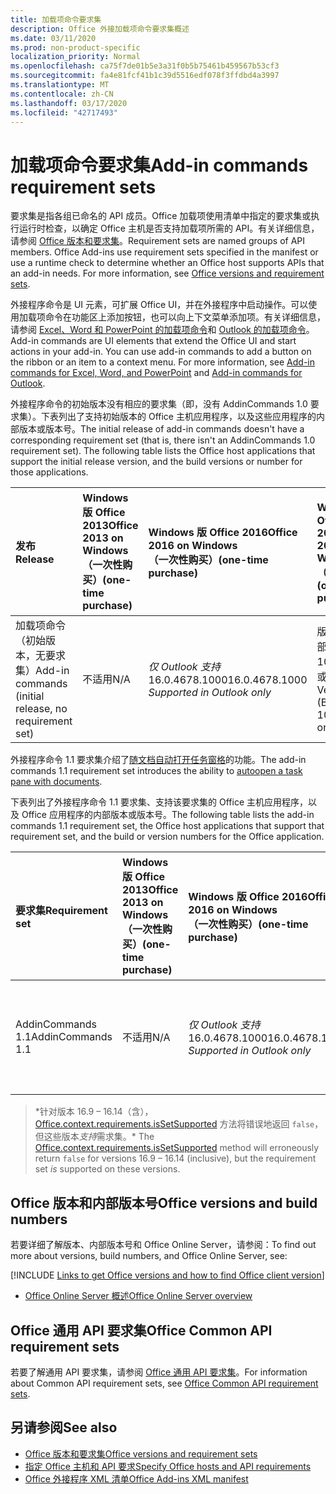 ```yaml
---
title: 加载项命令要求集
description: Office 外接加载项命令要求集概述
ms.date: 03/11/2020
ms.prod: non-product-specific
localization_priority: Normal
ms.openlocfilehash: ca75f7de01b5e3a31f0b5b75461b459567b53cf3
ms.sourcegitcommit: fa4e81fcf41b1c39d5516edf078f3ffdbd4a3997
ms.translationtype: MT
ms.contentlocale: zh-CN
ms.lasthandoff: 03/17/2020
ms.locfileid: "42717493"
---
```

# <a name="add-in-commands-requirement-sets"></a><span data-ttu-id="92cc8-103">加载项命令要求集</span><span class="sxs-lookup"><span data-stu-id="92cc8-103">Add-in commands requirement sets</span></span>

<span data-ttu-id="92cc8-p101">要求集是指各组已命名的 API 成员。Office 加载项使用清单中指定的要求集或执行运行时检查，以确定 Office 主机是否支持加载项所需的 API。有关详细信息，请参阅 [Office 版本和要求集](../../develop/office-versions-and-requirement-sets.md)。</span><span class="sxs-lookup"><span data-stu-id="92cc8-p101">Requirement sets are named groups of API members. Office Add-ins use requirement sets specified in the manifest or use a runtime check to determine whether an Office host supports APIs that an add-in needs. For more information, see [Office versions and requirement sets](../../develop/office-versions-and-requirement-sets.md).</span></span>

<span data-ttu-id="92cc8-p102">外接程序命令是 UI 元素，可扩展 Office UI，并在外接程序中启动操作。可以使用加载项命令在功能区上添加按钮，也可以向上下文菜单添加项。有关详细信息，请参阅 [Excel、Word 和 PowerPoint 的加载项命令](../../design/add-in-commands.md)和 [Outlook 的加载项命令](../../outlook/add-in-commands-for-outlook.md)。</span><span class="sxs-lookup"><span data-stu-id="92cc8-p102">Add-in commands are UI elements that extend the Office UI and start actions in your add-in. You can use add-in commands to add a button on the ribbon or an item to a context menu. For more information, see [Add-in commands for Excel, Word, and PowerPoint](../../design/add-in-commands.md) and [Add-in commands for Outlook](../../outlook/add-in-commands-for-outlook.md).</span></span>

<span data-ttu-id="92cc8-p103">外接程序命令的初始版本没有相应的要求集（即，没有 AddinCommands 1.0 要求集）。下表列出了支持初始版本的 Office 主机应用程序，以及这些应用程序的内部版本或版本号。</span><span class="sxs-lookup"><span data-stu-id="92cc8-p103">The initial release of add-in commands doesn't have a corresponding requirement set (that is, there isn't an AddinCommands 1.0 requirement set). The following table lists the Office host applications that support the initial release version, and the build versions or number for those applications.</span></span>  

| <span data-ttu-id="92cc8-112">发布</span><span class="sxs-lookup"><span data-stu-id="92cc8-112">Release</span></span>   |  <span data-ttu-id="92cc8-113">Windows 版 Office 2013</span><span class="sxs-lookup"><span data-stu-id="92cc8-113">Office 2013 on Windows</span></span><br><span data-ttu-id="92cc8-114">（一次性购买）</span><span class="sxs-lookup"><span data-stu-id="92cc8-114">(one-time purchase)</span></span> | <span data-ttu-id="92cc8-115">Windows 版 Office 2016</span><span class="sxs-lookup"><span data-stu-id="92cc8-115">Office 2016 on Windows</span></span><br><span data-ttu-id="92cc8-116">（一次性购买）</span><span class="sxs-lookup"><span data-stu-id="92cc8-116">(one-time purchase)</span></span> | <span data-ttu-id="92cc8-117">Windows 版 Office 2019</span><span class="sxs-lookup"><span data-stu-id="92cc8-117">Office 2019 on Windows</span></span><br><span data-ttu-id="92cc8-118">（一次性购买）</span><span class="sxs-lookup"><span data-stu-id="92cc8-118">(one-time purchase)</span></span> | <span data-ttu-id="92cc8-119">Windows 版 Office</span><span class="sxs-lookup"><span data-stu-id="92cc8-119">Office on Windows</span></span><br><span data-ttu-id="92cc8-120">（已连接到 Office 365 订阅）</span><span class="sxs-lookup"><span data-stu-id="92cc8-120">(connected to Office 365 subscription)</span></span>   |  <span data-ttu-id="92cc8-121">iPad 版 Office</span><span class="sxs-lookup"><span data-stu-id="92cc8-121">Office on iPad</span></span><br><span data-ttu-id="92cc8-122">（已连接到 Office 365 订阅）</span><span class="sxs-lookup"><span data-stu-id="92cc8-122">(connected to Office 365 subscription)</span></span>  |  <span data-ttu-id="92cc8-123">Mac 版 Office</span><span class="sxs-lookup"><span data-stu-id="92cc8-123">Office on Mac</span></span><br><span data-ttu-id="92cc8-124">（连接到 Office 365 订阅）</span><span class="sxs-lookup"><span data-stu-id="92cc8-124">(connected to Office 365 subscription)</span></span>  | <span data-ttu-id="92cc8-125">Office 网页版</span><span class="sxs-lookup"><span data-stu-id="92cc8-125">Office on the web</span></span>  |
|:-----|:-----|:-----|:-----|:-----|:-----|:-----|:-----|
| <span data-ttu-id="92cc8-126">加载项命令（初始版本，无要求集）</span><span class="sxs-lookup"><span data-stu-id="92cc8-126">Add-in commands (initial release, no requirement set)</span></span> | <span data-ttu-id="92cc8-127">不适用</span><span class="sxs-lookup"><span data-stu-id="92cc8-127">N/A</span></span> | <span data-ttu-id="92cc8-128">*仅 Outlook 支持* 16.0.4678.1000</span><span class="sxs-lookup"><span data-stu-id="92cc8-128">16.0.4678.1000 *Supported in Outlook only*</span></span> | <span data-ttu-id="92cc8-129">版本 1809（内部版本 10827.20150）或更高版本</span><span class="sxs-lookup"><span data-stu-id="92cc8-129">Version 1809 (Build 10827.20150) or later</span></span> |<span data-ttu-id="92cc8-130">版本 1603（内部版本 6769.0000）或更高版本</span><span class="sxs-lookup"><span data-stu-id="92cc8-130">Version 1603 (Build 6769.0000) or later</span></span> | <span data-ttu-id="92cc8-131">不适用</span><span class="sxs-lookup"><span data-stu-id="92cc8-131">N/A</span></span> | <span data-ttu-id="92cc8-132">15.33 或更高版本</span><span class="sxs-lookup"><span data-stu-id="92cc8-132">15.33 or later</span></span>| <span data-ttu-id="92cc8-133">2016 年 1 月</span><span class="sxs-lookup"><span data-stu-id="92cc8-133">January 2016</span></span> |

<span data-ttu-id="92cc8-134">外接程序命令 1.1 要求集介绍了[随文档自动打开任务窗格](../../develop/automatically-open-a-task-pane-with-a-document.md)的功能。</span><span class="sxs-lookup"><span data-stu-id="92cc8-134">The add-in commands 1.1 requirement set introduces the ability to [autoopen a task pane with documents](../../develop/automatically-open-a-task-pane-with-a-document.md).</span></span>

<span data-ttu-id="92cc8-135">下表列出了外接程序命令 1.1 要求集、支持该要求集的 Office 主机应用程序，以及 Office 应用程序的内部版本或版本号。</span><span class="sxs-lookup"><span data-stu-id="92cc8-135">The following table lists the add-in commands 1.1 requirement set, the Office host applications that support that requirement set, and the build or version numbers for the Office application.</span></span>

|  <span data-ttu-id="92cc8-136">要求集</span><span class="sxs-lookup"><span data-stu-id="92cc8-136">Requirement set</span></span>  |  <span data-ttu-id="92cc8-137">Windows 版 Office 2013</span><span class="sxs-lookup"><span data-stu-id="92cc8-137">Office 2013 on Windows</span></span><br><span data-ttu-id="92cc8-138">（一次性购买）</span><span class="sxs-lookup"><span data-stu-id="92cc8-138">(one-time purchase)</span></span> | <span data-ttu-id="92cc8-139">Windows 版 Office 2016</span><span class="sxs-lookup"><span data-stu-id="92cc8-139">Office 2016 on Windows</span></span><br><span data-ttu-id="92cc8-140">（一次性购买）</span><span class="sxs-lookup"><span data-stu-id="92cc8-140">(one-time purchase)</span></span> | <span data-ttu-id="92cc8-141">Windows 版 Office 2019</span><span class="sxs-lookup"><span data-stu-id="92cc8-141">Office 2019 on Windows</span></span><br><span data-ttu-id="92cc8-142">（一次性购买）</span><span class="sxs-lookup"><span data-stu-id="92cc8-142">(one-time purchase)</span></span> | <span data-ttu-id="92cc8-143">Windows 版 Office</span><span class="sxs-lookup"><span data-stu-id="92cc8-143">Office on Windows</span></span><br><span data-ttu-id="92cc8-144">（已连接到 Office 365 订阅）</span><span class="sxs-lookup"><span data-stu-id="92cc8-144">(connected to Office 365 subscription)</span></span>   |  <span data-ttu-id="92cc8-145">iPad 版 Office</span><span class="sxs-lookup"><span data-stu-id="92cc8-145">Office on iPad</span></span><br><span data-ttu-id="92cc8-146">（已连接到 Office 365 订阅）</span><span class="sxs-lookup"><span data-stu-id="92cc8-146">(connected to Office 365 subscription)</span></span>  |  <span data-ttu-id="92cc8-147">Mac 版 Office</span><span class="sxs-lookup"><span data-stu-id="92cc8-147">Office on Mac</span></span><br><span data-ttu-id="92cc8-148">（连接到 Office 365 订阅）</span><span class="sxs-lookup"><span data-stu-id="92cc8-148">(connected to Office 365 subscription)</span></span>  | <span data-ttu-id="92cc8-149">Office 网页版</span><span class="sxs-lookup"><span data-stu-id="92cc8-149">Office on the web</span></span>  |  
|:-----|:-----|:-----|:-----|:-----|:-----|:-----|:-----|
| <span data-ttu-id="92cc8-150">AddinCommands 1.1</span><span class="sxs-lookup"><span data-stu-id="92cc8-150">AddinCommands 1.1</span></span>  | <span data-ttu-id="92cc8-151">不适用</span><span class="sxs-lookup"><span data-stu-id="92cc8-151">N/A</span></span> | <span data-ttu-id="92cc8-152">*仅 Outlook 支持* 16.0.4678.1000</span><span class="sxs-lookup"><span data-stu-id="92cc8-152">16.0.4678.1000 *Supported in Outlook only*</span></span>  | <span data-ttu-id="92cc8-153">版本 1809（内部版本 10827.20150）或更高版本</span><span class="sxs-lookup"><span data-stu-id="92cc8-153">Version 1809 (Build 10827.20150) or later</span></span> | <span data-ttu-id="92cc8-154">版本 1705（内部版本 8121.1000）或更高版本</span><span class="sxs-lookup"><span data-stu-id="92cc8-154">Version 1705 (Build 8121.1000) or later</span></span> | <span data-ttu-id="92cc8-155">不适用</span><span class="sxs-lookup"><span data-stu-id="92cc8-155">N/A</span></span> | <span data-ttu-id="92cc8-156">15.34 或更高版本\*</span><span class="sxs-lookup"><span data-stu-id="92cc8-156">15.34 or later\*</span></span>| <span data-ttu-id="92cc8-157">2017 年 5 月</span><span class="sxs-lookup"><span data-stu-id="92cc8-157">May 2017</span></span> |

><span data-ttu-id="92cc8-158">\*针对版本 16.9 &ndash; 16.14（含），[Office.context.requirements.isSetSupported](/javascript/api/office/office.requirementsetsupport#issetsupported-name--minversion-) 方法将错误地返回 `false`，但这些版本*支持*需求集。</span><span class="sxs-lookup"><span data-stu-id="92cc8-158">\* The [Office.context.requirements.isSetSupported](/javascript/api/office/office.requirementsetsupport#issetsupported-name--minversion-) method will erroneously return `false` for versions 16.9 &ndash; 16.14 (inclusive), but the requirement set *is* supported on these versions.</span></span>

## <a name="office-versions-and-build-numbers"></a><span data-ttu-id="92cc8-159">Office 版本和内部版本号</span><span class="sxs-lookup"><span data-stu-id="92cc8-159">Office versions and build numbers</span></span>

<span data-ttu-id="92cc8-160">若要详细了解版本、内部版本号和 Office Online Server，请参阅：</span><span class="sxs-lookup"><span data-stu-id="92cc8-160">To find out more about versions, build numbers, and Office Online Server, see:</span></span>

[!INCLUDE [Links to get Office versions and how to find Office client version](../../includes/links-get-office-versions-builds.md)]
- [<span data-ttu-id="92cc8-161">Office Online Server 概述</span><span class="sxs-lookup"><span data-stu-id="92cc8-161">Office Online Server overview</span></span>](/officeonlineserver/office-online-server-overview)

## <a name="office-common-api-requirement-sets"></a><span data-ttu-id="92cc8-162">Office 通用 API 要求集</span><span class="sxs-lookup"><span data-stu-id="92cc8-162">Office Common API requirement sets</span></span>

<span data-ttu-id="92cc8-163">若要了解通用 API 要求集，请参阅 [Office 通用 API 要求集](office-add-in-requirement-sets.md)。</span><span class="sxs-lookup"><span data-stu-id="92cc8-163">For information about Common API requirement sets, see [Office Common API requirement sets](office-add-in-requirement-sets.md).</span></span>

## <a name="see-also"></a><span data-ttu-id="92cc8-164">另请参阅</span><span class="sxs-lookup"><span data-stu-id="92cc8-164">See also</span></span>

- [<span data-ttu-id="92cc8-165">Office 版本和要求集</span><span class="sxs-lookup"><span data-stu-id="92cc8-165">Office versions and requirement sets</span></span>](../../develop/office-versions-and-requirement-sets.md)
- [<span data-ttu-id="92cc8-166">指定 Office 主机和 API 要求</span><span class="sxs-lookup"><span data-stu-id="92cc8-166">Specify Office hosts and API requirements</span></span>](../../develop/specify-office-hosts-and-api-requirements.md)
- [<span data-ttu-id="92cc8-167">Office 外接程序 XML 清单</span><span class="sxs-lookup"><span data-stu-id="92cc8-167">Office Add-ins XML manifest</span></span>](../../develop/add-in-manifests.md)
